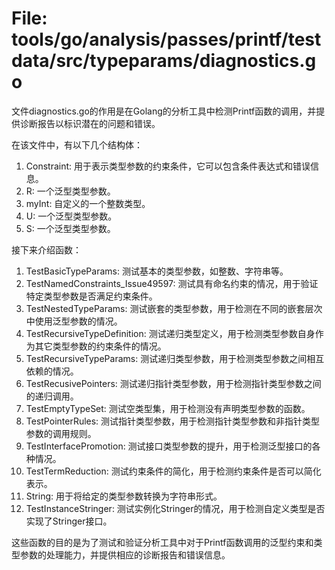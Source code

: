 # File: tools/go/analysis/passes/printf/testdata/src/typeparams/diagnostics.go

文件diagnostics.go的作用是在Golang的分析工具中检测Printf函数的调用，并提供诊断报告以标识潜在的问题和错误。

在该文件中，有以下几个结构体：

1. Constraint: 用于表示类型参数的约束条件，它可以包含条件表达式和错误信息。
2. R: 一个泛型类型参数。
3. myInt: 自定义的一个整数类型。
4. U: 一个泛型类型参数。
5. S: 一个泛型类型参数。

接下来介绍函数：

1. TestBasicTypeParams: 测试基本的类型参数，如整数、字符串等。
2. TestNamedConstraints_Issue49597: 测试具有命名约束的情况，用于验证特定类型参数是否满足约束条件。
3. TestNestedTypeParams: 测试嵌套的类型参数，用于检测在不同的嵌套层次中使用泛型参数的情况。
4. TestRecursiveTypeDefinition: 测试递归类型定义，用于检测类型参数自身作为其它类型参数的约束条件的情况。
5. TestRecursiveTypeParams: 测试递归类型参数，用于检测类型参数之间相互依赖的情况。
6. TestRecusivePointers: 测试递归指针类型参数，用于检测指针类型参数之间的递归调用。
7. TestEmptyTypeSet: 测试空类型集，用于检测没有声明类型参数的函数。
8. TestPointerRules: 测试指针类型参数，用于检测指针类型参数和非指针类型参数的调用规则。
9. TestInterfacePromotion: 测试接口类型参数的提升，用于检测泛型接口的各种情况。
10. TestTermReduction: 测试约束条件的简化，用于检测约束条件是否可以简化表示。
11. String: 用于将给定的类型参数转换为字符串形式。
12. TestInstanceStringer: 测试实例化Stringer的情况，用于检测自定义类型是否实现了Stringer接口。

这些函数的目的是为了测试和验证分析工具中对于Printf函数调用的泛型约束和类型参数的处理能力，并提供相应的诊断报告和错误信息。

